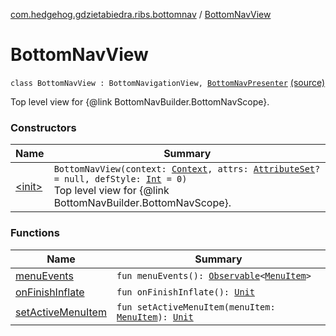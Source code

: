 [com.hedgehog.gdzietabiedra.ribs.bottomnav](../index.md) / [BottomNavView](./index.md)

# BottomNavView

`class BottomNavView : BottomNavigationView, `[`BottomNavPresenter`](../-bottom-nav-interactor/-bottom-nav-presenter/index.md) [(source)](https://github.com/asvid/GdzieTaBiedra/tree/master/app/src/main/java/com/hedgehog/gdzietabiedra/ribs/bottomnav/BottomNavView.kt#L14)

Top level view for {@link BottomNavBuilder.BottomNavScope}.

### Constructors

| Name | Summary |
|---|---|
| [&lt;init&gt;](-init-.md) | `BottomNavView(context: `[`Context`](https://developer.android.com/reference/android/content/Context.html)`, attrs: `[`AttributeSet`](https://developer.android.com/reference/android/util/AttributeSet.html)`? = null, defStyle: `[`Int`](https://kotlinlang.org/api/latest/jvm/stdlib/kotlin/-int/index.html)` = 0)`<br>Top level view for {@link BottomNavBuilder.BottomNavScope}. |

### Functions

| Name | Summary |
|---|---|
| [menuEvents](menu-events.md) | `fun menuEvents(): `[`Observable`](http://reactivex.io/RxJava/javadoc/io/reactivex/Observable.html)`<`[`MenuItem`](../-menu-item/index.md)`>` |
| [onFinishInflate](on-finish-inflate.md) | `fun onFinishInflate(): `[`Unit`](https://kotlinlang.org/api/latest/jvm/stdlib/kotlin/-unit/index.html) |
| [setActiveMenuItem](set-active-menu-item.md) | `fun setActiveMenuItem(menuItem: `[`MenuItem`](../-menu-item/index.md)`): `[`Unit`](https://kotlinlang.org/api/latest/jvm/stdlib/kotlin/-unit/index.html) |
